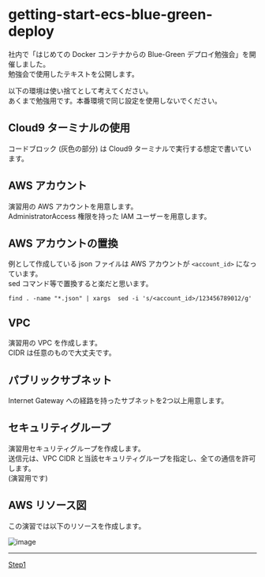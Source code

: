 # getting-start-ecs-blue-green-deploy

社内で「はじめての Docker コンテナからの Blue-Green デプロイ勉強会」を開催しました。  
勉強会で使用したテキストを公開します。  

以下の環境は使い捨てとして考えてください。  
あくまで勉強用です。本番環境で同じ設定を使用しないでください。  

## Cloud9 ターミナルの使用
コードブロック (灰色の部分) は Cloud9 ターミナルで実行する想定で書いています。  

## AWS アカウント
演習用の AWS アカウントを用意します。  
AdministratorAccess 権限を持った IAM ユーザーを用意します。  

## AWS アカウントの置換
例として作成している json ファイルは AWS アカウントが `<account_id>` になっています。  
sed コマンド等で置換すると楽だと思います。  

```
find . -name "*.json" | xargs  sed -i 's/<account_id>/123456789012/g'
```

## VPC
演習用の VPC を作成します。  
CIDR は任意のもので大丈夫です。  

## パブリックサブネット
Internet Gateway への経路を持ったサブネットを2つ以上用意します。  

## セキュリティグループ
演習用セキュリティグループを作成します。  
送信元は、VPC CIDR と当該セキュリティグループを指定し、全ての通信を許可します。  
(演習用です)  

## AWS リソース図
この演習では以下のリソースを作成します。  

![image](getting-start-ecs-deploy.drawio.png)

----

[Step1](step1/README.md)
